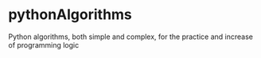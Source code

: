 # pythonAlgorithms
Python algorithms, both simple and complex, for the practice and increase of programming logic
